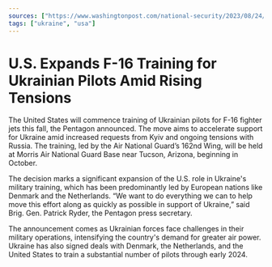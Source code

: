 ```yaml
---
sources: ["https://www.washingtonpost.com/national-security/2023/08/24/ukraine-f-16-training-arizona/", "https://www.forbes.com/sites/davidaxe/2023/08/24/ukraines-future-f-16-fleet-just-got-a-lot-bigger/?sh=76fb8015f0ce"]
tags: ["ukraine", "usa"]
---
```

# U.S. Expands F-16 Training for Ukrainian Pilots Amid Rising Tensions

The United States will commence training of Ukrainian pilots for F-16 fighter jets this fall, the Pentagon announced. The move aims to accelerate support for Ukraine amid increased requests from Kyiv and ongoing tensions with Russia. The training, led by the Air National Guard’s 162nd Wing, will be held at Morris Air National Guard Base near Tucson, Arizona, beginning in October.

The decision marks a significant expansion of the U.S. role in Ukraine's military training, which has been predominantly led by European nations like Denmark and the Netherlands. “We want to do everything we can to help move this effort along as quickly as possible in support of Ukraine,” said Brig. Gen. Patrick Ryder, the Pentagon press secretary.

The announcement comes as Ukrainian forces face challenges in their military operations, intensifying the country's demand for greater air power. Ukraine has also signed deals with Denmark, the Netherlands, and the United States to train a substantial number of pilots through early 2024.